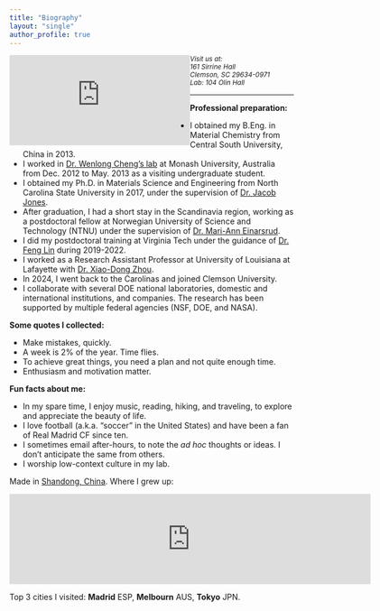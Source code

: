 ```yaml
---
title: "Biography"
layout: "single"
author_profile: true
---
```

<p style="width: 640px height=160px">
	<iframe src="https://www.google.com/maps/embed?pb=!1m18!1m12!1m3!1d7269043.22949187!2d-82.34397596421735!3d34.57944336911884!2m3!1f0!2f0!3f0!3m2!1i1024!2i768!4f13.1!3m3!1m2!1s0x88585e1135ab658d%3A0x8d3219cb792a8e56!2sClemson%20University!5e0!3m2!1sen!2sus!4v1715472447720!5m2!1sen!2sus" width="320px" height="160px" style="border:0;float: left;" allowfullscreen="" loading="lazy" referrerpolicy="no-referrer-when-downgrade"></iframe>
	<small><address>Visit us at:<br>161 Sirrine Hall<br>Clemson, SC 29634-0971<br>Lab: 104 Olin Hall<br></address></small>
</p><hr>

<p><b>Professional preparation:</b>
  <ul>
	<li>I obtained my B.Eng. in Material Chemistry from Central South University, China in 2013.</li>
	<li>I worked in <a href="https://users.monash.edu.au/~wenlongc/">Dr. Wenlong Cheng’s lab</a> at Monash University, Australia from Dec. 2012 to May. 2013 as a visiting undergraduate student.</li>
	<li>I obtained my Ph.D. in Materials Science and Engineering from North Carolina State University in 2017, under the supervision of <a href="https://www.mse.ncsu.edu/people/jljone21/">Dr. Jacob Jones</a>.</li>
	<li>After graduation, I had a short stay in the Scandinavia region, working as a postdoctoral fellow at Norwegian University of Science and Technology (NTNU) under the supervision of <a href="https://www.ntnu.edu/employees/mari-ann.einarsrud">Dr. Mari-Ann Einarsrud</a>.</li>
	<li>I did my postdoctoral training at Virginia Tech under the guidance of <a href="https://thelinlabatvt.weebly.com/pi.html">Dr. Feng Lin</a> during 2019-2022.</li>
	<li>I worked as a Research Assistant Professor at University of Louisiana at Lafayette with <a href="https://www.linkedin.com/in/xiao-dong-zhou-b808a7159/">Dr. Xiao-Dong Zhou</a>.</li>
	<li>In 2024, I went back to the Carolinas and joined Clemson University.</li>
	<li>I collaborate with several DOE national laboratories, domestic and international institutions, and companies. The research has been supported by multiple federal agencies (NSF, DOE, and NASA).</li>
  </ul>
</p>

<b>Some quotes I collected:</b>
  <ul>
    <li>Make mistakes, quickly.</li>
    <li>A week is 2% of the year. Time flies.</li>
    <li>To achieve great things, you need a plan and not quite enough time.</li>
    <li>Enthusiasm and motivation matter.</li>
  </ul>

<b>Fun facts about me:</b>
<ul>
  <li>In my spare time, I enjoy music, reading, hiking, and traveling, to explore and appreciate the beauty of life.</li>
  <li>I love football (a.k.a. “soccer” in the United States) and have been a fan of Real Madrid CF since ten.</li>
  <li>I sometimes email after-hours, to note the <em>ad hoc</em> thoughts or ideas. I don’t anticipate the same from others.</li>
  <li>I worship low-context culture in my lab.</li>
</ul>

<p>Made in <a href="https://maps.app.goo.gl/Bk4waZnsqYEdiDZw6">Shandong, China</a>. Where I grew up:</p>
<iframe src="https://www.google.com/maps/embed?pb=!1m18!1m12!1m3!1d15981514.723731013!2d113.43829049425533!3d35.435630804616224!2m3!1f0!2f0!3f0!3m2!1i1024!2i768!4f13.1!3m3!1m2!1s0x35c2d8ed474e7eb3%3A0x5565962081825b88!2sLiaocheng%2C%20Shandong%2C%20China!5e0!3m2!1sen!2sus!4v1715472523490!5m2!1sen!2sus" width="640" height="160" style="border:0;" allowfullscreen="" loading="lazy" referrerpolicy="no-referrer-when-downgrade"></iframe>
<p>Top 3 cities I visited: <b>Madrid</b> ESP, <b>Melbourn</b> AUS, <b>Tokyo</b> JPN.</p>

